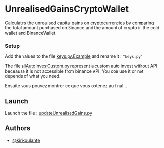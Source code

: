 # UnrealisedGainsCryptoWallet
Calculates the unrealised capital gains on cryptocurrencies by comparing the total amount purchased on Binance and the amount of crypto in the cold wallet and BinanceWallet.

### Setup

Add the values to the file [keys.py.Example](keys.py.Example) and rename it : `"keys.py"`

The file [allAutoInvestCustom.py](allAutoInvestCustom.py) represent a custom auto invest without API beceause it is not accessible from binance API. You con use it or not depends of what you need.

Ensuite vous pouvez montrer ce que vous obtenez au final...

## Launch

Launch the file : [updateUnrealisedGains.py](updateUnrealisedGains.py)

## Authors

- [@kirikoulante](https://www.github.com/kirikoulante)
